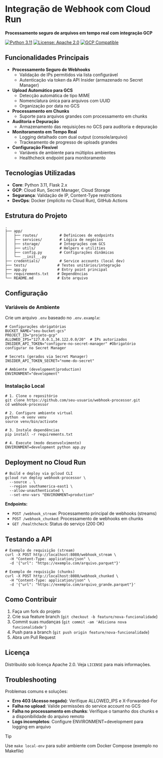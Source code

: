 # Integração de Webhook com Cloud Run

**Processamento seguro de arquivos em tempo real com integração GCP**

[![Python 3.11](https://img.shields.io/badge/Python-3.11+-blue.svg)](https://www.python.org/)
[![License: Apache 2.0](https://img.shields.io/badge/License-Apache_2.0-green.svg)](https://opensource.org/licenses/Apache-2.0)
[![GCP Compatible](https://img.shields.io/badge/GCP-Cloud_Run%20%7C%20Secret_Manager%20%7C%20GCS-orange.svg)](https://cloud.google.com)

## Funcionalidades Principais
- **Processamento Seguro de Webhooks**
  - Validação de IPs permitidos via lista configurável
  - Autenticação via token da API Insider (armazenado no Secret Manager)
- **Upload Automático para GCS**
  - Detecção automática de tipo MIME
  - Nomenclatura única para arquivos com UUID
  - Organização por data no GCS
- **Processamento em Chunks**
  - Suporte para arquivos grandes com processamento em chunks
- **Auditoria e Depuração**
  - Armazenamento das requisições no GCS para auditoria e depuração
- **Monitoramento em Tempo Real**
  - Logging detalhado com dual output (console/arquivo)
  - Trackeamento de progresso de uploads grandes
- **Configuração Flexível**
  - Variáveis de ambiente para múltiplos ambientes
  - Healthcheck endpoint para monitoramento

## Tecnologias Utilizadas
- **Core**: Python 3.11, Flask 2.x
- **GCP**: Cloud Run, Secret Manager, Cloud Storage
- **Segurança**: Validação de IP, Content-Type restrictions
- **DevOps**: Docker (implícito no Cloud Run), GitHub Actions

## Estrutura do Projeto
```
.
├── app/
│   ├── routes/          # Definicoes de endpoints
│   ├── services/        # Lógica de negócios
│   ├── storage/         # Integrações com GCS
│   ├── utils/           # Helpers e utilities
│   ├── config.py        # Configurações dinâmicas
│   └── __init__.py
├── credentials/         # Service accounts (local dev)
├── tests/              # Testes unitários/integração
├── app.py              # Entry point principal
├── requirements.txt    # Dependências
└── README.md           # Este arquivo
```

## Configuração

### Variáveis de Ambiente
Crie um arquivo `.env` baseado no `.env.example`:
```
# Configurações obrigatórias
BUCKET_NAME="seu-bucket-gcs"
PROJECT_ID="projeto-gcp"
ALLOWED_IPS="127.0.0.1,34.122.0.0/20"  # IPs autorizados
INSIDER_API_TOKEN="configure-no-secret-manager" #Obrigatório configurar no Secret Manager

# Secrets (gerados via Secret Manager)
INSIDER_API_TOKEN_SECRET="nome-do-secret"

# Ambiente (development|production)
ENVIRONMENT="development"
```

### Instalação Local
```
# 1. Clone o repositório
git clone https://github.com/seu-usuario/webhook-processor.git
cd webhook-processor

# 2. Configure ambiente virtual
python -m venv venv
source venv/bin/activate

# 3. Instale dependências
pip install -r requirements.txt

# 4. Execute (modo desenvolvimento)
ENVIRONMENT=development python app.py
```

## Deployment no Cloud Run
```
# Build e deploy via gcloud CLI
gcloud run deploy webhook-processor \
  --source . \
  --region southamerica-east1 \
  --allow-unauthenticated \
  --set-env-vars "ENVIRONMENT=production"
```

**Endpoints:**
- `POST /webhook_stream`: Processamento principal de webhooks (streams)
- `POST /webhook_chunked`: Processamento de webhooks em chunks
- `GET /healthcheck`: Status do serviço (200 OK)

## Testando a API
```
# Exemplo de requisição (stream)
curl -X POST http://localhost:8080/webhook_stream \
  -H "Content-Type: application/json" \
  -d '{"url": "https://exemplo.com/arquivo.parquet"}'

# Exemplo de requisição (chunks)
curl -X POST http://localhost:8080/webhook_chunked \
  -H "Content-Type: application/json" \
  -d '{"url": "https://exemplo.com/arquivo_grande.parquet"}'
```

## Como Contribuir
1. Faça um fork do projeto
2. Crie sua feature branch (`git checkout -b feature/nova-funcionalidade`)
3. Commit suas mudanças (`git commit -am 'Adiciona nova funcionalidade'`)
4. Push para a branch (`git push origin feature/nova-funcionalidade`)
5. Abra um Pull Request

## Licença
Distribuído sob licença Apache 2.0. Veja `LICENSE` para mais informações.

## Troubleshooting
Problemas comuns e soluções:
- **Erro 403 (Acesso negado)**: Verifique ALLOWED_IPS e X-Forwarded-For
- **Falha no upload**: Valide permissões do service account no GCS
- **Falha no processamento em chunks**: Verifique o tamanho dos chunks e a disponibilidade do arquivo remoto
- **Logs incompletos**: Configure ENVIRONMENT=development para logging em arquivo

> [!TIP]
> Use `make local-env` para subir ambiente com Docker Compose (exemplo no Makefile)